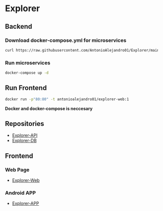 # Explorer

## Backend

### Download docker-compose.yml for microservices

```bash
curl https://raw.githubusercontent.com/AntonioAlejandro01/Explorer/main/docker-compose.yml -o ./docker-compose.yml
```

### Run microservices

```bash
docker-compose up -d
```

## Run Frontend

```bash
docker run -p"80:80" -t antonioalejandro01/explorer-web:1
```

**Docker and docker-compose is neccesary**

## Repositories

- [Explorer-API](https://github.com/AntonioAlejandro01/Explorer-API)
- [Explorer-DB](https://github.com/AntonioAlejandro01/Explorer-DBScripts)

## Frontend

### Web Page

- [Explorer-Web](https://github.com/AntonioAlejandro01/explorer-web)

### Android APP

- [Explorer-APP](https://github.com/AntonioAlejandro01/Explorer-Android-APP)

